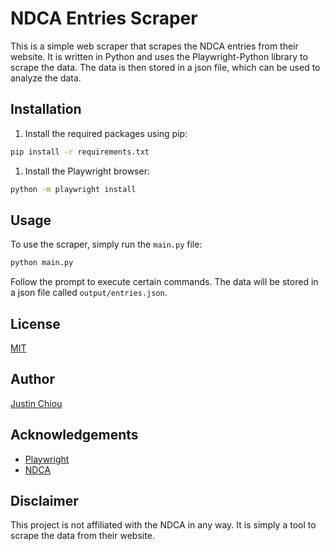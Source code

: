 # NDCA Entries Scraper

This is a simple web scraper that scrapes the NDCA entries from their website. It is written in Python and uses the Playwright-Python library to scrape the data. The data is then stored in a json file, which can be used to analyze the data.

## Installation

1. Install the required packages using pip:

```bash
pip install -r requirements.txt
```

1. Install the Playwright browser:

```bash
python -m playwright install
```

## Usage

To use the scraper, simply run the `main.py` file:

```bash
python main.py
```

Follow the prompt to execute certain commands. The data will be stored in a json file called `output/entries.json`.

## License

[MIT](https://choosealicense.com/licenses/mit/)

## Author

[Justin Chiou](https://github.com/shadowlion)

## Acknowledgements

- [Playwright](https://playwright.dev/python/docs/intro)
- [NDCA](https://www.ndca.org/)

## Disclaimer

This project is not affiliated with the NDCA in any way. It is simply a tool to scrape the data from their website.
